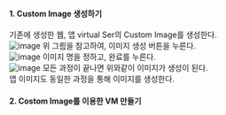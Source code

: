#### 1. Custom Image 생성하기

기존에 생성한 웹, 앱 virtual Ser의 Custom Image를 생성한다.</br>
![image](https://github.com/scp-cloudacademy/ce-advanced/assets/147478897/fa32220d-4843-4c31-a421-fd6ecb0d7a5e)
위 그릠을 참고하여, 이미지 생성 버튼을 누른다.</br>
![image](https://github.com/scp-cloudacademy/ce-advanced/assets/147478897/7adf80d5-d449-4fd1-adae-e870be3253fb)
이미지 명을 정하고, 완료를 누른다. </br>
![image](https://github.com/scp-cloudacademy/ce-advanced/assets/147478897/c9479733-4666-4b5a-a32f-d6d138c6f63b)
모든 과정이 끝나면 위와같이 이미지가 생성이 된다.</br>
앱 이미지도 동일한 과정을 통해 이미지를 생성한다.

#### 2. Costom Image를 이용한 VM 만들기


